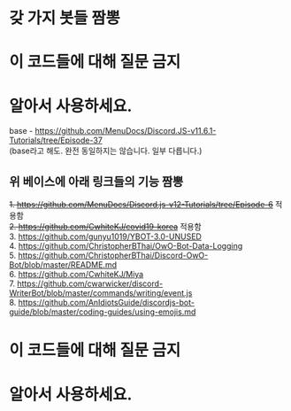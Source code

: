 # 갖 가지 봇들 짬뽕
# 이 코드들에 대해 질문 금지
# 알아서 사용하세요.

base - https://github.com/MenuDocs/Discord.JS-v11.6.1-Tutorials/tree/Episode-37  
(base라고 해도. 완전 동일하지는 않습니다. 일부 다릅니다.)

## 위 베이스에 아래 링크들의 기능 짬뽕

~~1. https://github.com/MenuDocs/Discord.js-v12-Tutorials/tree/Episode-6~~ 적용함  
~~2. https://github.com/CwhiteKJ/covid19-korea~~ 적용함  
3. https://github.com/gunyu1019/YBOT-3.0-UNUSED  
4. https://github.com/ChristopherBThai/OwO-Bot-Data-Logging  
5. https://github.com/ChristopherBThai/Discord-OwO-Bot/blob/master/README.md  
6. https://github.com/CwhiteKJ/Miya  
7. https://github.com/cwarwicker/discord-WriterBot/blob/master/commands/writing/event.js  
8. https://github.com/AnIdiotsGuide/discordjs-bot-guide/blob/master/coding-guides/using-emojis.md  

# 이 코드들에 대해 질문 금지
# 알아서 사용하세요.